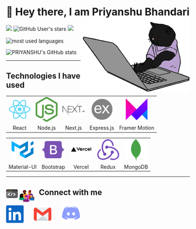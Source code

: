 <div>

# 👋 Hey there, I am Priyanshu Bhandari <img align='right' src="/.github/cat.gif" height="" width="300" alt="coding cat">

</div>

<div>

<!-- <img alt="GitHub followers" src="https://img.shields.io/github/followers/PRIYU007?label=follow&logo=github&style=flat-square"> -->

![](https://img.shields.io/github/followers/PRIYU007?label=follow&logo=github&style=flat-square)
![GitHub User's stars](https://img.shields.io/github/stars/PRIYU007?label=%E2%AD%90GitHub%20stars&style=flat-square)
![](https://komarev.com/ghpvc/?username=PRIYU007&style=flat-square&color=ff69b4)

</div>


<img align="center" src="https://github-readme-stats.vercel.app/api/top-langs?username=PRIYU007&show_icons=true&locale=en&layout=compact&theme=radical" alt="most used languages" />

![PRIYANSHU's GitHub stats](https://github-readme-stats.vercel.app/api?username=PRIYU007&show_icons=true&theme=radical&layout=compact)

---

## Technologies I have used

<table >
	<tr align="center">
		<td >
		<img src="/.github/icons/react.png" width="60"/>
		</td>
		<td >
		<img src="/.github/icons/nodejs.svg" width="60"/>
		</td>
		<td >
		<img src="/.github/icons/nextjs.svg" width="60"/>
		</td>
		<td >
		<img src="/.github/icons/expressjs.png" width="60"/>
		</td>
		<td >
			<img src="/.github/icons/framer.png" width="60"/>
		</td>
	</tr>
	<tr align="center">
		<td>React</td>
		<td>Node.js</td>
		<td>Next.js</td>
		<td>Express.js</td>
		<td>Framer Motion</td>
	</tr>
</table>
<table >
	<tr align="center">
		<td>
			<img src="/.github/icons/materialui.svg" width="60"/>
		</td>
		<td >
			<img src="/.github/icons/bootstrap.svg" width="60"/>
		</td>
		<td >
			<img src="/.github/icons/vercel.svg" width="60"/>
		</td>
		<td >
			<img src="/.github/icons/redux.svg" width="60"/>
		</td>
		<td >
			<img src="/.github/icons/mongodb.svg" width="60"/>
		</td>
	</tr>
	<tr align="center">
		<td>Material-UI</td>
		<td>Bootstrap</td>
		<td>Vercel</td>
		<td>Redux</td>
		<td>MongoDB</td>
	</tr>
</table>

---

## <img src="/.github/code.gif" width="32" align="left"> 

<!-- <div>
 <img align='right' src="/.github/octocat.gif" width="400" alt="octocat">
</div> -->

## <img src="/.github/community.gif" width="48" align="left">&nbsp;&nbsp;Connect with me

<p align="left">
<a href="https://www.linkedin.com/in/priyanshu-bhandari/"><img src="/.github/icons/linkedin.svg" width="48"></a>&nbsp;&nbsp;&nbsp;&nbsp;&nbsp;&nbsp;
<a href="mailto:priyanshu.bhandari2013@gmail.com"><img src="/.github/icons/email.svg" width="48"></a>&nbsp;&nbsp;&nbsp;&nbsp;&nbsp;&nbsp;
<a href="https://discord.gg/kKtgFGt6ku"><img src="/.github/icons/discord.svg" width="54"></a>&nbsp;&nbsp;&nbsp;&nbsp;&nbsp;&nbsp;
</p>
<!-- <p align="left">
<img src="/.github/icons/react.png" width="60"/>
<img src="/.github/icons/nodejs.svg" width="60"/>
<img src="/.github/icons/nextjs.svg" width="60"/>
<img src="/.github/icons/sass.svg" width="60"/>
<img src="/.github/icons/expressjs.png" width="60"/>
<img src="/.github/icons/framer.png" width="60"/>
<img src="/.github/icons/mongodb.svg" width="60"/>
<img src="/.github/icons/materialui.svg" width="60"/>
<img src="/.github/icons/bootstrap.svg" width="60"/>
<img src="/.github/icons/vercel.svg" width="60"/>
<img src="/.github/icons/redux.svg" width="60"/>
</p> -->
